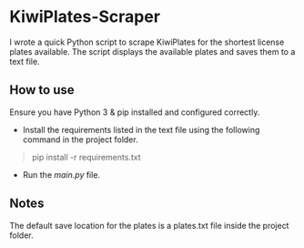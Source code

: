 # KiwiPlates-Scraper
I wrote a quick Python script to scrape KiwiPlates for the shortest license plates available. The script displays the available plates and saves them to a text file.

## How to use
Ensure you have Python 3 & pip installed and configured correctly.

* Install the requirements listed in the text file using the following command in the project folder.
> pip install -r requirements.txt

* Run the *main.py* file.

## Notes
The default save location for the plates is a plates.txt file inside the project folder.

